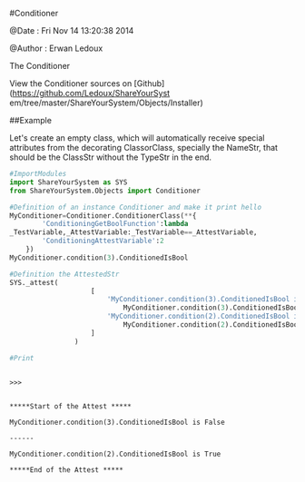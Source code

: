 
#Conditioner


@Date : Fri Nov 14 13:20:38 2014

@Author : Erwan Ledoux



The Conditioner





<!--
FrozenIsBool False
-->

View the Conditioner sources on [Github](https://github.com/Ledoux/ShareYourSyst
em/tree/master/ShareYourSystem/Objects/Installer)




<!---
FrozenIsBool True
-->

##Example

Let's create an empty class, which will automatically receive
special attributes from the decorating ClassorClass,
specially the NameStr, that should be the ClassStr
without the TypeStr in the end.

```python
#ImportModules
import ShareYourSystem as SYS
from ShareYourSystem.Objects import Conditioner

#Definition of an instance Conditioner and make it print hello
MyConditioner=Conditioner.ConditionerClass(**{
        'ConditioningGetBoolFunction':lambda
_TestVariable,_AttestVariable:_TestVariable==_AttestVariable,
        'ConditioningAttestVariable':2
    })
MyConditioner.condition(3).ConditionedIsBool

#Definition the AttestedStr
SYS._attest(
                    [
                        'MyConditioner.condition(3).ConditionedIsBool is '+str(
                            MyConditioner.condition(3).ConditionedIsBool),
                        'MyConditioner.condition(2).ConditionedIsBool is '+str(
                            MyConditioner.condition(2).ConditionedIsBool)
                    ]
                )

#Print



```


```console
>>>


*****Start of the Attest *****

MyConditioner.condition(3).ConditionedIsBool is False

------

MyConditioner.condition(2).ConditionedIsBool is True

*****End of the Attest *****



```

